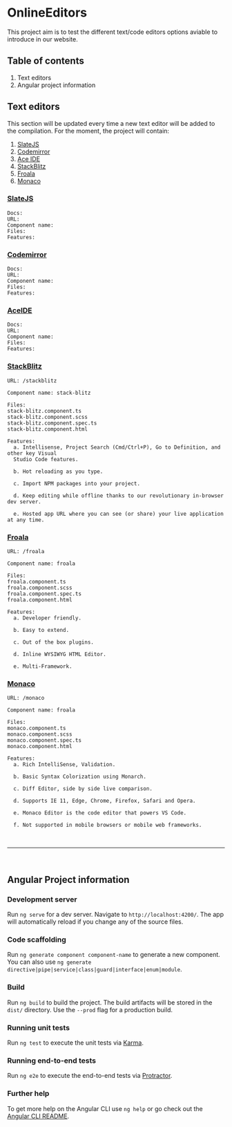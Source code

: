 # OnlineEditors

This project aim is to test the different text/code editors options aviable to introduce in our website.

## Table of contents

1. Text editors
2. Angular project information

## Text editors

This section will be updated every time a new text editor will be added to the compilation. For the moment, the project will contain:

1. [SlateJS](#slatejs)
2. [Codemirror](#codemirror)
3. [Ace IDE](#aceide)
4. [StackBlitz](#stackblitz)
5. [Froala](#froala)
6. [Monaco](#monaco)

### [SlateJS](https://docs.slatejs.org/)

    Docs:
    URL:
    Component name:
    Files:
    Features:

### [Codemirror](https://codemirror.net/doc/manual.html)

    Docs:
    URL:
    Component name:
    Files:
    Features:

### [AceIDE](https://ace.c9.io/#nav=howto)

    Docs:
    URL:
    Component name:
    Files:
    Features:

### [StackBlitz](https://stackblitz.com/docs)

    URL: /stackblitz

    Component name: stack-blitz

    Files: 
    stack-blitz.component.ts
    stack-blitz.component.scss
    stack-blitz.component.spec.ts
    stack-blitz.component.html

    Features: 
      a. Intellisense, Project Search (Cmd/Ctrl+P), Go to Definition, and other key Visual 
      Studio Code features.

      b. Hot reloading as you type.

      c. Import NPM packages into your project.

      d. Keep editing while offline thanks to our revolutionary in-browser dev server.

      e. Hosted app URL where you can see (or share) your live application at any time.

### [Froala](https://www.froala.com/wysiwyg-editor/docs)

    URL: /froala

    Component name: froala

    Files: 
    froala.component.ts
    froala.component.scss
    froala.component.spec.ts
    froala.component.html

    Features: 
      a. Developer friendly.

      b. Easy to extend.

      c. Out of the box plugins.

      d. Inline WYSIWYG HTML Editor.

      e. Multi-Framework.

### [Monaco](https://github.com/atularen/ngx-monaco-editor)

    URL: /monaco

    Component name: froala

    Files: 
    monaco.component.ts
    monaco.component.scss
    monaco.component.spec.ts
    monaco.component.html

    Features: 
      a. Rich IntelliSense, Validation.

      b. Basic Syntax Colorization using Monarch.

      c. Diff Editor, side by side live comparison.

      d. Supports IE 11, Edge, Chrome, Firefox, Safari and Opera.

      e. Monaco Editor is the code editor that powers VS Code.

      f. Not supported in mobile browsers or mobile web frameworks. 

<br/>

---

<br/>

## Angular Project information

### Development server

Run `ng serve` for a dev server. Navigate to `http://localhost:4200/`. The app will automatically reload if you change any of the source files.

### Code scaffolding

Run `ng generate component component-name` to generate a new component. You can also use `ng generate directive|pipe|service|class|guard|interface|enum|module`.

### Build

Run `ng build` to build the project. The build artifacts will be stored in the `dist/` directory. Use the `--prod` flag for a production build.

### Running unit tests

Run `ng test` to execute the unit tests via [Karma](https://karma-runner.github.io).

### Running end-to-end tests

Run `ng e2e` to execute the end-to-end tests via [Protractor](http://www.protractortest.org/).

### Further help

To get more help on the Angular CLI use `ng help` or go check out the [Angular CLI README](https://github.com/angular/angular-cli/blob/master/README.md).
